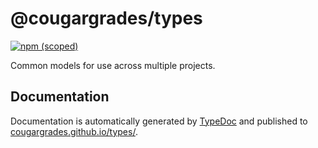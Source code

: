 # @cougargrades/types

[![npm (scoped)](https://img.shields.io/npm/v/@cougargrades/types)](https://www.npmjs.com/@cougargrades/types)

Common models for use across multiple projects.

## Documentation

Documentation is automatically generated by [TypeDoc](https://typedoc.org) and published to [cougargrades.github.io/types/](https://cougargrades.github.io/types/).